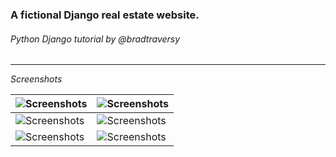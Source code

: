 ### A fictional Django real estate website.
###### Python Django tutorial by @bradtraversy


---

*Screenshots* 

![Screenshots](img/s1.png) | ![Screenshots](img/s2.png) 
-------------------------- | --------------------------
![Screenshots](img/s3.png) | ![Screenshots](img/s4.png)
![Screenshots](img/s5.png) | ![Screenshots](img/s6.png)



